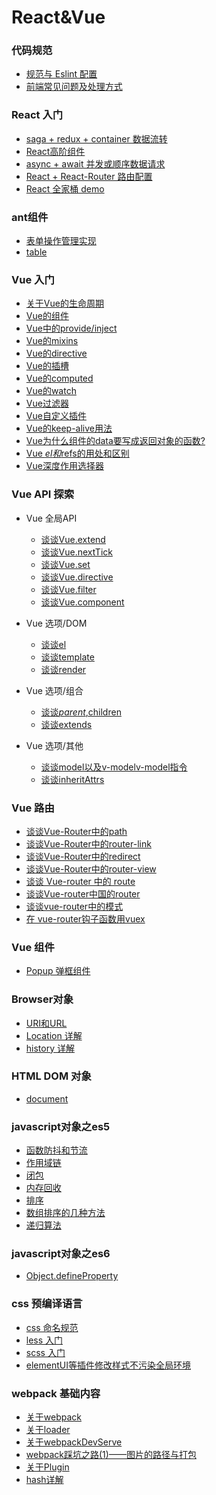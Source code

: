 # React&Vue

### 代码规范
* [规范与 Eslint 配置](part2/code-rules.md)
* [前端常见问题及处理方式](part2/issues.md)

### React 入门
* [saga + redux + container 数据流转](part4/redux.md)
* [React高阶组件](part4/HOC.md)
* [async + await 并发或顺序数据请求](part4/async.md)
* [React + React-Router 路由配置](part4/router.md)
* [React 全家桶 demo](part4/react.md)
### ant组件
* [表单操作管理实现](part5/form.md)
* [table](part5/table.md)

### Vue 入门
<!-- * [Vue 开发常见问题及处理方式](part10/issues.md) -->
<!-- * [2.0版本与1.0版本的区别](part10/differenceBetween2A1.md) -->
* [关于Vue的生命周期](vue/LifeCycle.md)
* [Vue的组件](vue/component.md)
* [Vue中的provide/inject](vue/provide-inject.md)
* [Vue的mixins](vue/mixins.md)
* [Vue的directive](vue/directive.md)
* [Vue的插槽](vue/slot.md)
* [Vue的computed](vue/computed.md)
* [Vue的watch](vue/watch.md)
* [Vue过滤器](vue/filter.md)
* [Vue自定义插件](vue/plugin.md)
* [Vue的keep-alive用法](vue/keep-alive.md)
* [Vue为什么组件的data要写成返回对象的函数?](vue/question-data.md)
* [Vue $el和$refs的用处和区别](vue/el.md)
* [Vue深度作用选择器](vue/deep.md)

### Vue API 探索
* Vue 全局API
  * [谈谈Vue.extend](vue-api/extend.md)
  * [谈谈Vue.nextTick](vue-api/nextTick.md)
  * [谈谈Vue.set](vue-api/set.md)
  * [谈谈Vue.directive](vue-api/directive.md)
  * [谈谈Vue.filter](vue-api/filter.md)
  * [谈谈Vue.component](vue-api/component.md)
* Vue 选项/DOM
  * [谈谈el](vue-dom/el.md)
  * [谈谈template](vue-dom/template.md)
  * [谈谈render](vue-dom/render.md)
* Vue 选项/组合
  * [谈谈$parent,$children](vue-group/parent.md)
  * [谈谈extends](vue-group/extends.md)

* Vue 选项/其他
  * [谈谈model以及v-modelv-model指令](vue-other/model.md)
  * [谈谈inheritAttrs](vue-other/inheritAttrs.md)

  
### Vue 路由
* [谈谈Vue-Router中的path](vue-router/vue-router-path.md)
* [谈谈Vue-Router中的router-link](vue-router/vue-router-router-link.md)
* [谈谈Vue-Router中的redirect](vue-router/vue-router-redirect.md)
* [谈谈Vue-Router中的router-view](vue-router/vue-router-router-view.md)
* [谈谈 Vue-router 中的 route](vue-router/vue-router-route.md)
* [谈谈Vue-router中国的router](vue-router/vue-router-router.md)
* [谈谈vue-router中的模式](vue-router/mode.md)
* [在 vue-router钩子函数用vuex](vue-router/vuex.md)

### Vue 组件
* [Popup 弹框组件](part14/Popup.md)
<!-- ### 项目中用到的插件介绍 * [前端实现excel表格导出](part13/js-xlsx.md) -->

### Browser对象
* [URI和URL](browser/URL.md)
* [Location 详解](browser/location.md)
* [history 详解](browser/history.md)

### HTML DOM 对象
* [document](dom/document.md)

### javascript对象之es5
* [函数防抖和节流](es5/throttle.md)
* [作用域链](es5/scope.md)
* [闭包](es5/closure.md)
* [内存回收](es5/memory.md)
* [排序](es5/sort.md)
* [数组排序的几种方法](es5/array_sort.md)
* [递归算法](es5/recursion.md)
<!-- * [事件冒泡和捕获](es5/event.md) -->

### javascript对象之es6
* [Object.defineProperty](es6/Object.defineProperty.md)

### css 预编译语言
* [css 命名规范](css/css-name.md)
* [less 入门](css/less.md)
* [scss 入门](css/scss.md)
* [elementUI等插件修改样式不污染全局环境](css/changeStyle.md)

<!-- 
### HTTP
* [URI和URL](part9/URL.md) -->

<!-- ### node 
* [path](part11/path.md) -->

### webpack 基础内容
* [关于webpack](webpack/webpack.md)
* [关于loader](webpack/loader.md)
* [关于webpackDevServe](webpack/devServe.md)
  <!-- * [关于样式的loder](part12/loader/css.md) -->
* [webpack踩坑之路(1)——图片的路径与打包](webpack/pk-image.md)
* [关于Plugin](webpack/plugin.md)
* [hash详解](webpack/hash.md)

